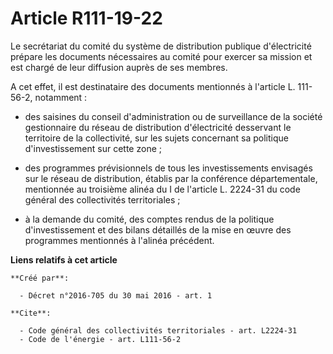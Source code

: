 # Article R111-19-22

Le secrétariat du comité du système de distribution publique d'électricité prépare les documents nécessaires au comité pour
exercer sa mission et est chargé de leur diffusion auprès de ses membres. 

A cet effet, il est destinataire des documents mentionnés à l'article L. 111-56-2, notamment :

- des saisines du conseil d'administration ou de surveillance de la société gestionnaire du réseau de distribution
d'électricité desservant le territoire de la collectivité, sur les sujets concernant sa politique d'investissement sur cette
zone ;

- des programmes prévisionnels de tous les investissements envisagés sur le réseau de distribution, établis par la conférence
départementale, mentionnée au troisième alinéa du I de l'article L. 2224-31 du code général des collectivités territoriales ;

- à la demande du comité, des comptes rendus de la politique d'investissement et des bilans détaillés de la mise en œuvre des
programmes mentionnés à l'alinéa précédent.

**Liens relatifs à cet article**

	**Créé par**:

	  - Décret n°2016-705 du 30 mai 2016 - art. 1

	**Cite**:

	  - Code général des collectivités territoriales - art. L2224-31
	  - Code de l'énergie - art. L111-56-2
